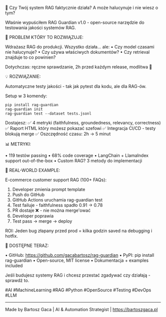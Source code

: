 🚀 Czy Twój system RAG faktycznie działa? A może halucynuje i nie wiesz o tym?

Właśnie wypuściłem RAG Guardian v1.0 - open-source narzędzie do testowania jakości systemów RAG.

🎯 PROBLEM KTÓRY TO ROZWIĄZUJE:

Wdrażasz RAG do produkcji. Wszystko działa... ale:
• Czy model czasami nie halucynuje?
• Czy używa właściwych dokumentów?
• Czy retrieval znajduje to co powinien?

Dotychczas: ręczne sprawdzanie, 2h przed każdym release, modlitwa 🙏

💡 ROZWIĄZANIE:

Automatyczne testy jakości - tak jak pytest dla kodu, ale dla RAG-ów.

Setup w 3 komendy:
```
pip install rag-guardian
rag-guardian init
rag-guardian test --dataset tests.jsonl
```

Dostajesz:
✅ 4 metryki (faithfulness, groundedness, relevancy, correctness)
✅ Raport HTML który możesz pokazać szefowi
✅ Integracja CI/CD - testy blokują merge
✅ Oszczędność czasu: 2h → 5 minut

📊 METRYKI:

• 119 testów passing
• 68% code coverage
• LangChain + LlamaIndex support out-of-the-box
• Custom RAG? 3 metody do implementacji

🔧 REAL-WORLD EXAMPLE:

E-commerce customer support RAG (100+ FAQs):
1. Developer zmienia prompt template
2. Push do GitHub
3. GitHub Actions uruchamia rag-guardian test
4. Test failuje - faithfulness spadło 0.91 → 0.78
5. PR dostaje ❌ - nie można merge'ować
6. Developer poprawia
7. Test pass → merge → deploy

ROI: Jeden bug złapany przed prod = kilka godzin saved na debugging i hotfix.

🌟 DOSTĘPNE TERAZ:

• GitHub: https://github.com/gacabartosz/rag-guardian
• PyPI: pip install rag-guardian
• Open-source, MIT license
• Dokumentacja + examples included

Jeśli budujesz systemy RAG i chcesz przestać zgadywać czy działają - sprawdź to.

#AI #MachineLearning #RAG #Python #OpenSource #Testing #DevOps #LLM

---

Made by Bartosz Gaca | AI & Automation Strategist | https://bartoszgaca.pl
